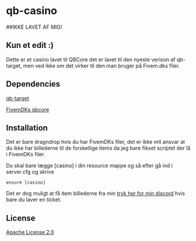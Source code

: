 # qb-casino

##IKKE LAVET AF MIG!
## Kun et edit :)

Dette er et casino lavet til QBCore det er lavet til den nyeste verison af qb-target, men ved ikke om det virker til den man bruger på Fivem.dks filer.

## Dependencies
[qb-target](https://github.com/BerkieBb/qb-target)

[FivemDKs qbcore](https://github.com/NicoDK6400/QBCore--Oversat-til-dansk)

## Installation
Det er bare dragndrop hvis du har FivemDKs filer, det er ikke mit ansvar at du ikke har billederne til de forskellige items da jeg bare fikset scriptet der lå i FivemDKs filer.

Du skal bare lægge [casino] i din resource mappe og så efter gå ind i server.cfg og skrive
```
ensure [casino]
```
Det er dog muligt at få item billederne fra min [tryk her for min discord](https://discord.gg/aRC9jxjX32) hvis bare du laver en ticket.

## License
[Apache License 2.0](https://choosealicense.com/licenses/apache-2.0/)
